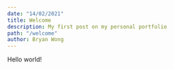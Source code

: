 ```yaml
---
date: "14/02/2021"
title: Welcome
description: My first post on my personal portfolio
path: "/welcome"
author: Bryan Wong
---
```


Hello world!